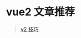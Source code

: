 # vue2 文章推荐

> [v2 技巧](https://www.toutiao.com/article/6989034013369303566/?traffic_source=CS1114&in_ogs=1&utm_source=HW&source=search_tab&utm_medium=wap_search&prevent_activate=1&original_source=1&in_tfs=HW&channel=&enter_keyword=vue%E4%B8%AD%E7%9A%84%E6%89%80%E6%9C%89%E7%94%A8%E6%B3%95&wid=1651713839797)
